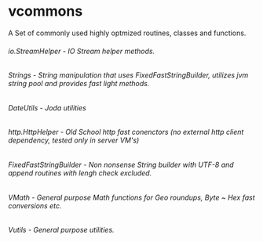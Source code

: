 # vcommons
A Set of commonly used highly optmized routines, classes and functions.

###### io.StreamHelper - IO Stream helper methods.
###### Strings - String manipulation that uses FixedFastStringBuilder, utilizes jvm string pool and provides fast light methods.
###### DateUtils - Joda utilities
###### http.HttpHelper - Old School http fast conenctors (no external http client dependency, tested only in server VM's)
###### FixedFastStringBuilder - Non nonsense String builder with UTF-8 and append routines with lengh check excluded.
###### VMath - General purpose Math functions for Geo roundups, Byte ~ Hex fast conversions etc.
###### Vutils - General purpose utilities.
